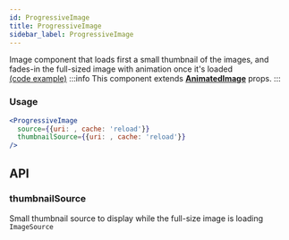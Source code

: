 ```yaml
---
id: ProgressiveImage
title: ProgressiveImage
sidebar_label: ProgressiveImage
---
```


Image component that loads first a small thumbnail of the images, and fades-in the full-sized image with animation once it's loaded  
[(code example)](https://github.com/wix/react-native-ui-lib/blob/master/demo/src/screens/componentScreens/ProgressiveImageScreen.js)
:::info
This component extends **[AnimatedImage](/docs/components/media/AnimatedImage)** props.
:::
<div style={{display: 'flex', flexDirection: 'row', overflowX: 'auto', maxHeight: '500px', alignItems: 'center'}}></div>

### Usage
``` jsx live
<ProgressiveImage
  source={{uri: , cache: 'reload'}}
  thumbnailSource={{uri: , cache: 'reload'}}
/>
```
## API
### thumbnailSource
Small thumbnail source to display while the full-size image is loading
`ImageSource ` 


